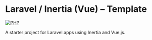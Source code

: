 # Laravel / Inertia (Vue) – Template

[![PHP](https://github.com/SebKay/laravel-inertia-template/actions/workflows/php.yml/badge.svg)](https://github.com/SebKay/laravel-inertia-template/actions/workflows/php.yml)

A starter project for Laravel apps using Inertia and Vue.js.
